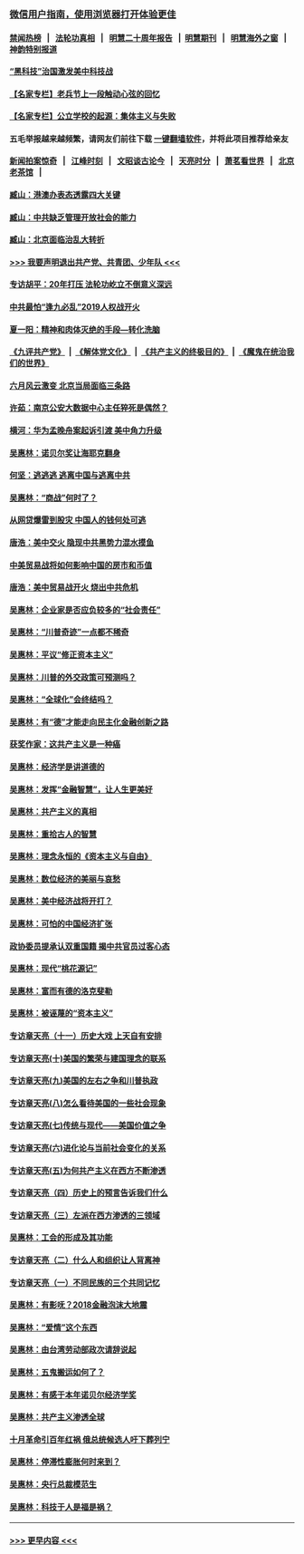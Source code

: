 ### [微信用户指南，使用浏览器打开体验更佳](https://github.com/gfw-breaker/banned-news1/blob/master/indexes/wechat-guide.md?t=0)
#### [禁闻热榜](热点新闻.md?t=0)  &nbsp;&nbsp;|&nbsp;&nbsp; [法轮功真相](https://github.com/gfw-breaker/truth/blob/master/README.md?t=0) &nbsp;&nbsp;|&nbsp;&nbsp; [明慧二十周年报告](https://github.com/gfw-breaker/mh-reports/blob/master/README.md?t=0) &nbsp;&nbsp;|&nbsp;&nbsp;[明慧期刊](https://github.com/gfw-breaker/mh-qikan) &nbsp;&nbsp;|&nbsp;&nbsp; [明慧海外之窗](https://github.com/gfw-breaker/mh-news/blob/master/README.md?t=0) &nbsp;&nbsp;|&nbsp;&nbsp; [神韵特别报道](https://github.com/gfw-breaker/mh-news/blob/master/shenyun.md?t=0)
#### [“黑科技”治国激发美中科技战](../pages/nsc423/n11638056.md?t=02042033) 
#### [【名家专栏】老兵节上一段触动心弦的回忆](../pages/nsc423/n11646016.md?t=02042033) 
#### [【名家专栏】公立学校的起源：集体主义与失败](../pages/nsc423/n11601833.md?t=02042033) 
#### 五毛举报越来越频繁，请网友们前往下载 [一键翻墙软件](https://github.com/gfw-breaker/ssr-accounts)，并将此项目推荐给亲友
#### [新闻拍案惊奇](https://github.com/gfw-breaker/banned-news1/blob/master/pages/link4.md) &nbsp;&nbsp;|&nbsp;&nbsp; [江峰时刻](https://github.com/gfw-breaker/banned-news1/blob/master/pages/link4.md) &nbsp;&nbsp;|&nbsp;&nbsp; [文昭谈古论今](https://github.com/gfw-breaker/banned-news1/blob/master/pages/link4.md) &nbsp;&nbsp;|&nbsp;&nbsp; [天亮时分](https://github.com/gfw-breaker/banned-news1/blob/master/pages/link4.md) &nbsp;&nbsp;|&nbsp;&nbsp; [萧茗看世界](https://github.com/gfw-breaker/banned-news1/blob/master/pages/link4.md) &nbsp;&nbsp;|&nbsp;&nbsp; [北京老茶馆](https://github.com/gfw-breaker/banned-news1/blob/master/pages/link4.md) &nbsp;&nbsp;|&nbsp;&nbsp; 
#### [臧山：港澳办表态透露四大关键](../pages/nsc423/n11421628.md?t=02042033) 
#### [臧山：中共缺乏管理开放社会的能力](../pages/nsc423/n11407457.md?t=02042033) 
#### [臧山：北京面临治乱大转折](../pages/nsc423/n11406895.md?t=02042033) 
#### [>>> 我要声明退出共产党、共青团、少年队 <<<](https://github.com/begood0513/goodnews/blob/master/quit/letter.md) 
#### [专访胡平：20年打压 法轮功屹立不倒意义深远](../pages/nsc423/n11398800.md?t=02042033) 
#### [中共最怕“逢九必乱”2019人权战开火](../pages/nsc423/n11385248.md?t=02042033) 
#### [夏一阳：精神和肉体灭绝的手段—转化洗脑](../pages/nsc423/n11368250.md?t=02042033) 
#### [《九评共产党》](https://github.com/begood0513/9ping.md/blob/master/README.md) &nbsp;|&nbsp; [《解体党文化》](../../../../jtdwh.md/blob/master/README.md)  &nbsp;|&nbsp; [《共产主义的终极目的》](../../../../gczydzjmd.md/blob/master/README.md) &nbsp;|&nbsp; [《魔鬼在统治我们的世界》](../../../../mgztzwmdsj.md/blob/master/README.md) 
#### [六月风云激变 北京当局面临三条路](../pages/nsc423/n11313668.md?t=02042033) 
#### [许茹：南京公安大数据中心主任猝死是偶然？](../pages/nsc423/n11064744.md?t=02042033) 
#### [横河：华为孟晚舟案起诉引渡 美中角力升级](../pages/nsc423/n11027230.md?t=02042033) 
#### [吴惠林：诺贝尔奖让海耶克翻身](../pages/nsc423/n10890049.md?t=02042033) 
#### [何坚：逃逃逃 逃离中国与逃离中共](../pages/nsc423/n10592891.md?t=02042033) 
#### [吴惠林：“商战”何时了？](../pages/nsc423/n10573558.md?t=02042033) 
#### [从网贷爆雷到股灾 中国人的钱何处可逃](../pages/nsc423/n10572800.md?t=02042033) 
#### [唐浩：美中交火 隐现中共黑势力混水摸鱼](../pages/nsc423/n10544040.md?t=02042033) 
#### [中美贸易战将如何影响中国的房市和币值](../pages/nsc423/n10543697.md?t=02042033) 
#### [唐浩：美中贸易战开火 烧出中共危机](../pages/nsc423/n10540126.md?t=02042033) 
#### [吴惠林：企业家是否应负较多的“社会责任”](../pages/nsc423/n10535022.md?t=02042033) 
#### [吴惠林：“川普奇迹”一点都不稀奇](../pages/nsc423/n10512808.md?t=02042033) 
#### [吴惠林：平议“修正资本主义”](../pages/nsc423/n10495724.md?t=02042033) 
#### [吴惠林：川普的外交政策可预测吗？](../pages/nsc423/n10462387.md?t=02042033) 
#### [吴惠林：“全球化”会终结吗？](../pages/nsc423/n10452838.md?t=02042033) 
#### [吴惠林：有“德”才能走向民主化金融创新之路](../pages/nsc423/n10432292.md?t=02042033) 
#### [获奖作家：这共产主义是一种癌](../pages/nsc423/n10431541.md?t=02042033) 
#### [吴惠林：经济学是讲道德的](../pages/nsc423/n10398014.md?t=02042033) 
#### [吴惠林：发挥“金融智慧”，让人生更美好](../pages/nsc423/n10375019.md?t=02042033) 
#### [吴惠林：共产主义的真相](../pages/nsc423/n10351394.md?t=02042033) 
#### [吴惠林：重拾古人的智慧](../pages/nsc423/n10337691.md?t=02042033) 
#### [吴惠林：理念永恒的《资本主义与自由》](../pages/nsc423/n10316274.md?t=02042033) 
#### [吴惠林：数位经济的美丽与哀愁](../pages/nsc423/n10292946.md?t=02042033) 
#### [吴惠林：美中经济战将开打？](../pages/nsc423/n10258825.md?t=02042033) 
#### [吴惠林：可怕的中国经济扩张](../pages/nsc423/n10219147.md?t=02042033) 
#### [政协委员提承认双重国籍 揭中共官员过客心态](../pages/nsc423/n10208809.md?t=02042033) 
#### [吴惠林：现代“桃花源记”](../pages/nsc423/n10185234.md?t=02042033) 
#### [吴惠林：富而有德的洛克斐勒](../pages/nsc423/n10142264.md?t=02042033) 
#### [吴惠林：被诬蔑的“资本主义”](../pages/nsc423/n10124816.md?t=02042033) 
#### [专访章天亮（十一）历史大戏 上天自有安排](../pages/nsc423/n10094905.md?t=02042033) 
#### [专访章天亮(十)美国的繁荣与建国理念的联系](../pages/nsc423/n10094899.md?t=02042033) 
#### [专访章天亮(九)美国的左右之争和川普执政](../pages/nsc423/n10094889.md?t=02042033) 
#### [专访章天亮(八)怎么看待美国的一些社会现象](../pages/nsc423/n10094857.md?t=02042033) 
#### [专访章天亮(七)传统与现代——美国价值之争](../pages/nsc423/n10093140.md?t=02042033) 
#### [专访章天亮(六)进化论与当前社会变化的关系](../pages/nsc423/n10092036.md?t=02042033) 
#### [专访章天亮(五)为何共产主义在西方不断渗透](../pages/nsc423/n10083620.md?t=02042033) 
#### [专访章天亮（四）历史上的预言告诉我们什么](../pages/nsc423/n10083606.md?t=02042033) 
#### [专访章天亮（三）左派在西方渗透的三领域](../pages/nsc423/n10081115.md?t=02042033) 
#### [吴惠林：工会的形成及其功能](../pages/nsc423/n10080633.md?t=02042033) 
#### [专访章天亮（二）什么人和组织让人背离神](../pages/nsc423/n10076637.md?t=02042033) 
#### [专访章天亮（一）不同民族的三个共同记忆](../pages/nsc423/n10074188.md?t=02042033) 
#### [吴惠林：有影呒？2018金融泡沫大地震](../pages/nsc423/n10040534.md?t=02042033) 
#### [吴惠林：“爱情”这个东西](../pages/nsc423/n10019423.md?t=02042033) 
#### [吴惠林：由台湾劳动部政次请辞说起](../pages/nsc423/n9979679.md?t=02042033) 
#### [吴惠林：五鬼搬运如何了？](../pages/nsc423/n9925338.md?t=02042033) 
#### [吴惠林：有感于本年诺贝尔经济学奖](../pages/nsc423/n9871883.md?t=02042033) 
#### [吴惠林：共产主义渗透全球](../pages/nsc423/n9812748.md?t=02042033) 
#### [十月革命引百年红祸 俄总统候选人吁下葬列宁](../pages/nsc423/n9810182.md?t=02042033) 
#### [吴惠林：停滞性膨胀何时来到？](../pages/nsc423/n9764136.md?t=02042033) 
#### [吴惠林：央行总裁模范生](../pages/nsc423/n9728134.md?t=02042033) 
#### [吴惠林：科技于人是福是祸？](../pages/nsc423/n9672982.md?t=02042033) 

----
#### [ >>> 更早内容 <<< ](../indexes/nsc423-earlier.md)
